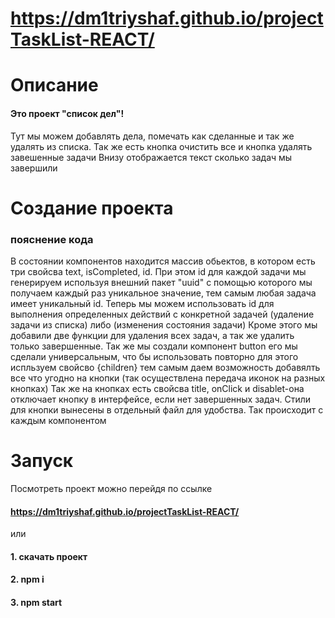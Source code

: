 # https://dm1triyshaf.github.io/projectTaskList-REACT/
# Описание
#### Это проект "список дел"!
Тут мы можем добавлять дела, помечать как сделанные и так же удалять из списка. Так же есть кнопка очистить все и кнопка удалять завешенные задачи
Внизу отображается текст сколько задач мы завершили
# Создание проекта

###  пояснение кода
В состоянии компонентов находится массив обьектов, в котором есть три свойсва text, isCompleted, id. При этом id для каждой задачи мы генерируем используя внешний пакет "uuid" с помощью которого мы получаем каждый раз уникальное значение, тем самым любая задача имеет уникальный id. Теперь мы можем использовать id для выполнения определенных действий с конкретной задачей (удаление задачи из списка) либо (изменения состояния задачи) 
Кроме этого мы добавили две функции для удаления всех задач, а так же удалить только завершенные.
Так же мы создали компонент button его мы сделали универсальным, что бы использовать повторно для этого испльзуем свойсво {children} тем самым даем возможность добавялть все что угодно на кнопки (так осуществлена передача иконок на разных кнопках)
Так же на кнопках есть свойсва title, onClick и disablet-она отключает кнопку в интерфейсе, если нет завершенных задач.
Стили для кнопки вынесены в отдельный файл для удобства. Так происходит с каждым компонентом

# Запуск
Посмотреть проект можно перейдя по ссылке
#### https://dm1triyshaf.github.io/projectTaskList-REACT/

или 
#### 1. скачать проект
#### 2. npm i 
#### 3. npm start
